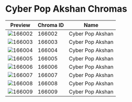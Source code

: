 # Cyber Pop Akshan Chromas



| Preview | Chroma ID | Name |
|---------|-----------|------|
| ![166002](https://raw.communitydragon.org/latest/plugins/rcp-be-lol-game-data/global/default/v1/champion-chroma-images/166/166002.png) | 166002 | Cyber Pop Akshan |
| ![166003](https://raw.communitydragon.org/latest/plugins/rcp-be-lol-game-data/global/default/v1/champion-chroma-images/166/166003.png) | 166003 | Cyber Pop Akshan |
| ![166004](https://raw.communitydragon.org/latest/plugins/rcp-be-lol-game-data/global/default/v1/champion-chroma-images/166/166004.png) | 166004 | Cyber Pop Akshan |
| ![166005](https://raw.communitydragon.org/latest/plugins/rcp-be-lol-game-data/global/default/v1/champion-chroma-images/166/166005.png) | 166005 | Cyber Pop Akshan |
| ![166006](https://raw.communitydragon.org/latest/plugins/rcp-be-lol-game-data/global/default/v1/champion-chroma-images/166/166006.png) | 166006 | Cyber Pop Akshan |
| ![166007](https://raw.communitydragon.org/latest/plugins/rcp-be-lol-game-data/global/default/v1/champion-chroma-images/166/166007.png) | 166007 | Cyber Pop Akshan |
| ![166008](https://raw.communitydragon.org/latest/plugins/rcp-be-lol-game-data/global/default/v1/champion-chroma-images/166/166008.png) | 166008 | Cyber Pop Akshan |
| ![166009](https://raw.communitydragon.org/latest/plugins/rcp-be-lol-game-data/global/default/v1/champion-chroma-images/166/166009.png) | 166009 | Cyber Pop Akshan |